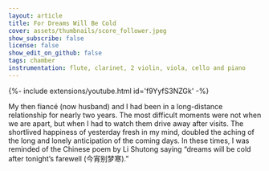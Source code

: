 ```yaml
---
layout: article
title: For Dreams Will Be Cold 
cover: assets/thumbnails/score_follower.jpeg
show_subscribe: false
license: false
show_edit_on_github: false
tags: chamber
instrumentation: flute, clarinet, 2 violin, viola, cello and piano
---
```


<div>{%- include extensions/youtube.html id='f9YyfS3NZGk' -%}</div>

My then fiancé (now husband) and I had been in a long-distance relationship for nearly two years. The most difficult moments were not when we are apart, but when I had to watch them drive away after visits. The shortlived happiness of yesterday fresh in my mind, doubled the aching of the long and lonely anticipation of the coming days. In these times, I was reminded of the Chinese poem by Li Shutong saying “dreams will be cold after tonight’s farewell (今宵别梦寒).”
